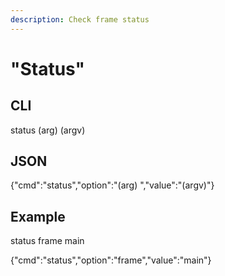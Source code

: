 ```yaml
---
description: Check frame status
---
```


# "Status"

## CLI

status \(arg\) \(argv\)

## JSON

{"cmd":"status","option":"\(arg\) ","value":"\(argv\)"}

## Example

status frame main

{"cmd":"status","option":"frame","value":"main"}




